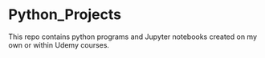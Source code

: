 # Python_Projects
 
 
This repo contains python programs and Jupyter notebooks created on my own or within Udemy courses. 
